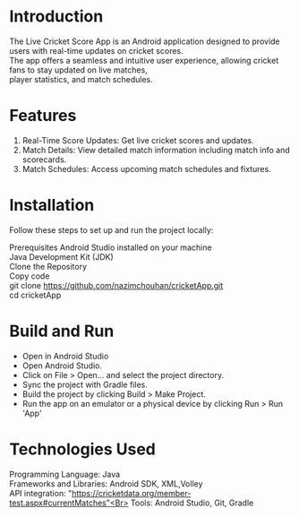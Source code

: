 # Introduction

The Live Cricket Score App is an Android application designed to provide users with real-time updates on cricket scores.<Br> 
The app offers a seamless and intuitive user experience, allowing cricket fans to stay updated on live matches,<Br> 
player statistics, and match schedules.

# Features
1) Real-Time Score Updates: Get live cricket scores and updates.
2) Match Details: View detailed match information including match info and scorecards.
3) Match Schedules: Access upcoming match schedules and fixtures.

# Installation
Follow these steps to set up and run the project locally:

Prerequisites
Android Studio installed on your machine<Br>
Java Development Kit (JDK)<Br>
Clone the Repository<Br> 
Copy code<Br>
git clone https://github.com/nazimchouhan/cricketApp.git<Br>
cd cricketApp<Br>

# Build and Run
- Open in Android Studio<Br>
- Open Android Studio.<Br>
- Click on File > Open... and select the project directory.
- Sync the project with Gradle files.
- Build the project by clicking Build > Make Project.
- Run the app on an emulator or a physical device by clicking Run > Run 'App'

# Technologies Used
Programming Language: Java<Br>
Frameworks and Libraries: Android SDK, XML,Volley<Br>
API integration: "https://cricketdata.org/member-test.aspx#currentMatches"<Br>
Tools: Android Studio, Git, Gradle
